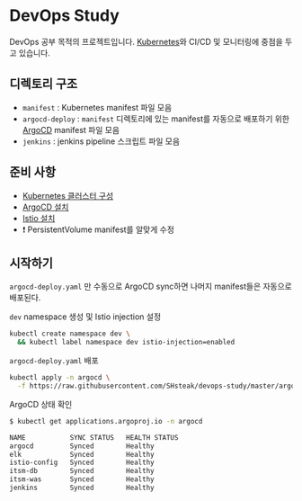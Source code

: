# DevOps Study

DevOps 공부 목적의 프로젝트입니다.
[Kubernetes](https://kubernetes.io/)와 CI/CD 및 모니터링에 중점을 두고 있습니다.

## 디렉토리 구조

- `manifest` : Kubernetes manifest 파일 모음
- `argocd-deploy` : `manifest` 디렉토리에 있는 manifest를 자동으로 배포하기 위한 [ArgoCD](https://argoproj.github.io/argo-cd/) manifest 파일 모음
- `jenkins` : jenkins pipeline 스크립트 파일 모음

## 준비 사항

- [Kubernetes 클러스터 구성](https://choshsh.notion.site/3-b8c85437bc4c4fb89c91137dd6d4ee7a)
- [ArgoCD 설치](https://choshsh.notion.site/3-Argo-CD-4d7c138785834ed3a19521d16d26adc7)
- [Istio 설치](https://choshsh.notion.site/3-Istio-ab8442964e5944e3881486bc81b2958b)
- ❗ PersistentVolume manifest를 알맞게 수정


## 시작하기

`argocd-deploy.yaml` 만 수동으로 ArgoCD sync하면 나머지 manifest들은 자동으로 배포된다.

`dev` namespace 생성 및 Istio injection 설정

```bash
kubectl create namespace dev \
  && kubectl label namespace dev istio-injection=enabled
```

`argocd-deploy.yaml` 배포

```bash
kubectl apply -n argocd \
  -f https://raw.githubusercontent.com/SHsteak/devops-study/master/argocd-deploy.yaml
```

ArgoCD 상태 확인

```bash
$ kubectl get applications.argoproj.io -n argocd

NAME           SYNC STATUS   HEALTH STATUS
argocd         Synced        Healthy
elk            Synced        Healthy
istio-config   Synced        Healthy
itsm-db        Synced        Healthy
itsm-was       Synced        Healthy
jenkins        Synced        Healthy
```
